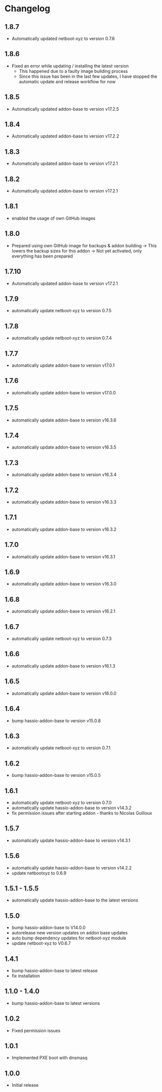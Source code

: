 # Changelog
## 1.8.7
- Automatically updated netboot-xyz to version 0.7.6

## 1.8.6
- Fixed an error while updating / installing the latest version
  - This happened due to a faulty image building process
  - Since this issue has been in the last few updates, I have stopped the automatic update and release workflow for now

## 1.8.5
- Automatically updated addon-base to version v17.2.5

## 1.8.4
- Automatically updated addon-base to version v17.2.2

## 1.8.3
- Automatically updated addon-base to version v17.2.1

## 1.8.2
- Automatically updated addon-base to version v17.2.1

## 1.8.1
- enabled the usage of own GitHub images

## 1.8.0
- Prepared using own GitHub image for backups & addon building
-> This lowers the backup sizes for this addon
-> Not yet activated, only everything has been prepared

## 1.7.10
- Automatically updated addon-base to version v17.2.1

## 1.7.9
- automatically update netboot-xyz to version 0.7.5

## 1.7.8
- automatically update netboot-xyz to version 0.7.4

## 1.7.7
- automatically update addon-base to version v17.0.1

## 1.7.6
- automatically update addon-base to version v17.0.0

## 1.7.5
- automatically update addon-base to version v16.3.6

## 1.7.4
- automatically update addon-base to version v16.3.5

## 1.7.3
- automatically update addon-base to version v16.3.4

## 1.7.2
- automatically update addon-base to version v16.3.3

## 1.7.1
- automatically update addon-base to version v16.3.2

## 1.7.0
- automatically update addon-base to version v16.3.1

## 1.6.9
- automatically update addon-base to version v16.3.0

## 1.6.8
- automatically update addon-base to version v16.2.1

## 1.6.7
- automatically update netboot-xyz to version 0.7.3

## 1.6.6
- automatically update addon-base to version v16.1.3

## 1.6.5
- automatically update addon-base to version v16.0.0

## 1.6.4
- bump hassio-addon-base to version v15.0.8

## 1.6.3
- automatically update netboot-xyz to version 0.7.1

## 1.6.2
- bump hassio-addon-base to version v15.0.5

## 1.6.1
- automatically update netboot-xyz to version 0.7.0
- automatically update hassio-addon-base to version v14.3.2
- fix permission issues after starting addon - thanks to Nicolas Guilloux

## 1.5.7
- automatically update hassio-addon-base to version v14.3.1

## 1.5.6
- automatically update hassio-addon-base to version v14.2.2
- update netbootxyz to 0.6.9

## 1.5.1 - 1.5.5
- automatically update hassio-addon-base to the latest versions

## 1.5.0
- bump hassio-addon-base to V14.0.0
- autorelease new version updates on addon base updates
- auto bump dependency updates for netboot-xyz module
- update netboot-xyz to V0.6.7

## 1.4.1
- bump hassio-addon-base to latest release
- fix installation

## 1.1.0 - 1.4.0
- bump hassio-addon-base to latest versions

## 1.0.2
- Fixed permission issues

## 1.0.1
- Implemented PXE boot with dnsmasq

## 1.0.0
- Initial release